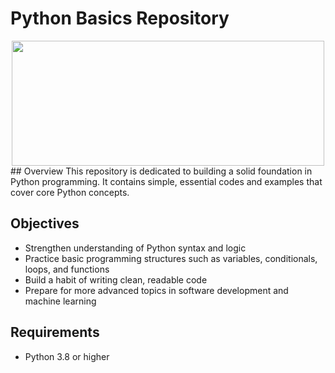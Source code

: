 # Python Basics Repository
<div align="center">
  <img src="https://www.google.com/url?sa=i&url=https%3A%2F%2Fnamu.wiki%2Fw%2FPython&psig=AOvVaw1jz0SU2uYZ91G7P3Kn3-10&ust=1745886314292000&source=images&cd=vfe&opi=89978449&ved=0CBQQjRxqFwoTCNCzr8C7-YwDFQAAAAAdAAAAABAJ" width="500" height="200"/>
</div>
## Overview
This repository is dedicated to building a solid foundation in Python programming.  
It contains simple, essential codes and examples that cover core Python concepts.

## Objectives
- Strengthen understanding of Python syntax and logic
- Practice basic programming structures such as variables, conditionals, loops, and functions
- Build a habit of writing clean, readable code
- Prepare for more advanced topics in software development and machine learning

## Requirements
- Python 3.8 or higher
